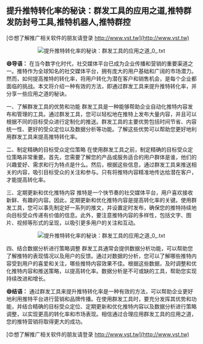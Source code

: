 ## **提升推特转化率的秘诀：群发工具的应用之道,推特群发防封号工具,推特机器人,推特群控**

[😍想了解推广相关软件的朋友请登录 http://www.vst.tw](http://www.vst.tw)

 <center><img src="https://vst.tw/MP4/tuiguang/png/5.png" alt="提升推特转化率的秘诀：群发工具的应用之道_0_.txt"></center>

**😄导语：**
在当今数字化时代，社交媒体平台已成为企业传播和营销的重要渠道之一。推特作为全球知名的社交媒体平台，拥有庞大的用户基础和广阔的市场潜力。然而，如何提高推特的转化率，将用户转化为潜在客户和销售机会，是每个企业都面临的挑战。本文将介绍一种有效的方法，即通过群发工具来提升推特转化率，并分享一些应用之道的秘诀。

一、了解群发工具的优势和功能
群发工具是一种能够帮助企业自动化推特内容发布和管理的工具。通过群发工具，您可以轻松地在推特上发布大量内容，并且可以根据不同的目标受众进行定制化的推送。群发工具的主要优势包括时间节省、内容统一性、更好的受众定位以及数据分析等功能。了解这些优势可以帮助您更好地利用群发工具来提高推特转化率。

二、制定精确的目标受众定位策略
在使用群发工具之前，制定精确的目标受众定位策略非常重要。首先，您需要了解您的产品或服务适合的用户群体是谁，他们的兴趣爱好、需求和行为特点是什么。然后，根据这些信息，通过群发工具来推送相关的内容，吸引目标受众的关注和参与。只有将推特内容精准地传达给潜在客户，才能提高转化率。

三、定期更新和优化推特内容
推特是一个快节奏的社交媒体平台，用户喜欢接收新鲜、有趣的内容。因此，定期更新和优化推特内容是提高转化率的关键。使用群发工具，您可以事先制定好一系列的推文，并设置定时发布，确保您的推特持续地向目标受众传递有价值的信息。此外，要注意推特内容的多样性，包括文字、图片、视频等形式的呈现，以吸引更多用户的关注和互动。

 <center><img src="https://vst.tw/MP4/tuiguang/png/6.png" alt="提升推特转化率的秘诀：群发工具的应用之道_0_.txt"></center>

四、结合数据分析进行策略调整
群发工具通常会提供数据分析功能，可以帮助您了解推特的表现情况以及用户的反馈。通过对数据的分析，您可以了解哪些推特内容受到用户的喜爱和关注，哪些推特内容效果不佳。根据这些数据，及时调整和优化推特内容和推送策略，以提高转化率。数据分析是不可或缺的工具，帮助您实现持续改进和增长。

**😄结语：**
通过群发工具来提升推特转化率是一种有效的方法，可以帮助企业更好地利用推特平台进行营销和品牌传播。在使用群发工具时，要充分发挥其优势和功能，并结合精确的目标受众定位、定期更新和优化推特内容以及数据分析进行策略调整，以实现更高的转化率和市场表现。相信通过合理应用群发工具的应用之道，您的推特营销将取得更大的成功。

[😍想了解推广相关软件的朋友请登录 http://www.vst.tw](http://www.vst.tw)



